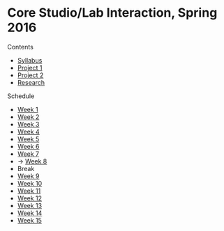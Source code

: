 # Core Studio/Lab Interaction, Spring 2016

Contents
* [Syllabus](Syllabus.md)
* [Project 1](Project1.md)
* [Project 2](Project2.md)
* [Research](Research.md)

Schedule
* [Week 1](Schedule/Week1.md)
* [Week 2](Schedule/Week2.md)
* [Week 3](Schedule/Week3.md)
* [Week 4](Schedule/Week4.md)
* [Week 5](Schedule/Week5.md)
* [Week 6](Schedule/Week6.md)
* [Week 7](Schedule/Week7.md)
* → [Week 8](Schedule/Week8.md)
* Break
* [Week 9](Schedule/Week9.md)
* [Week 10](Schedule/Week10.md)
* [Week 11](Schedule/Week11.md)
* [Week 12](Schedule/Week12.md)
* [Week 13](Schedule/Week13.md)
* [Week 14](Schedule/Week14.md)
* [Week 15](Schedule/Week15.md)
